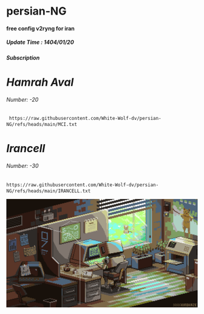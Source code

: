 # persian-NG

#### free config v2ryng for iran


<h5>Update Time : 1404/01/20</h5>

##### Subscription

  # *****Hamrah Aval*****

<h6>Number: -20</h6>

     https://raw.githubusercontent.com/White-Wolf-dv/persian-NG/refs/heads/main/MCI.txt

# *****Irancell*****

<h6>Number: -30 </h6>

    https://raw.githubusercontent.com/White-Wolf-dv/persian-NG/refs/heads/main/IRANCELL.txt

<p align="center">
<img  src="https://github.com/White-Wolf-dv/White-Wolf-dv/blob/main/Gif/14.gif">
</p>
